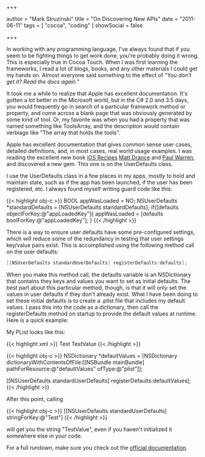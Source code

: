 +++

author = "Mark Struzinski"
title = "On Discovering New APIs"
date =  "2011-06-11"
tags = [ "cocoa", "coding" ]
showSocial = false

+++

In working with any programming language, I've always found that if you seem to be fighting things to get work done, you're probably doing it wrong. This is especially true in Cocoa Touch. When I was first learning the frameworks, I read a lot of blogs, books, and any other materials I could get my hands on. Almost everyone said something to the effect of _"You don't get it? Read the docs again."_

It took me a while to realize that Apple has excellent documentation. It's gotten a lot better in the Microsoft world, but in the C# 2.0 and 3.5 days, you would frequently go in search of a particular framework method or property, and come across a blank page that was obviously generated by some kind of tool. Or, my favorite was when you had a property that was named something like ToolsArray, and the description would contain verbiage like "The array that holds the tools".

<!--more-->

Apple has excellent documentation that gives common sense user cases, detailed definitions, and, in most cases, real world usage examples. I was reading the excellent new book [iOS Recipes][pragprog] [Matt Drance][drance] and [Paul Warren][warren], and discovered a new gem. This one is on the UserDefaults class.

I use the UserDefaults class in a few places in my apps, mostly to hold and maintain state, such as if the app has been launched, if the user has been registered, etc. I always found myself writing guard code like this:

{{< highlight obj-c >}}
BOOL appWasLoaded = NO;
NSUserDefaults *standardDefaults = [NSUserDefaults standardDefaults];
if([defaults objectForKey:@"appLoadedKey"]{
    appWasLoaded = [defaults boolForKey:@"appLoadedKey"];
}
{{< /highlight >}}


There is a way to ensure user defaults have some pre-configured settings, which will reduce some of the redundancy in testing that user settings key/value pairs exist. This is accomplished using the following method call on the user defaults:

```objective-c Register Defaults
[[NSUserDefaults standardUserDefaults] registerDefaults:defaults];
```

When you make this method call, the defaults variable is an NSDictionary that contains they keys and values you want to set as initial defaults. The best part about this particular method, though, is that it will only set the values in user defaults if they don't already exist. What I have been doing to set these initial defaults is to create a .plist file that includes my default values. I pass this into the code as a dictionary, then call the registerDefaults method on startup to provide the default values at runtime. Here is a quick example:

My PList looks like this:

{{< highlight xml >}}
    <?xml version="1.0" encoding="UTF-8"?>
    <!DOCTYPE plist PUBLIC "-//Apple//DTD PLIST 1.0//EN"
    "http://www.apple.com/DTDs/PropertyList-1.0.dtd">
    <plist version="1.0">
        <dict>
            <key>Test</key>
            <string>TestValue</string>
        </dict>
    </plist>
{{< /highlight >}}

{{< highlight obj-c >}}
NSDictionary *defaultValues =
[NSDictionary dictionaryWithContentsOfFile:[[NSBundle mainBundle]
pathForResource:@"defaultValues"
ofType:@"plist"]];

[[NSUserDefaults standardUserDefaults] registerDefaults:defaultValues];
{{< /highlight >}}

After this point, calling

{{< highlight obj-c >}}
[[NSUserDefaults standardUserDefaults] stringForKey:@"Test"]
{{< /highlight >}}

will get you the string "TestValue", even if you haven't initialized it somewhere else in your code.

For a full rundown, make sure you check out the [official documentation][userdefaultsdocs].

[pragprog]:http://pragprog.com/book/cdirec/ios-recipes
[drance]:http://www.appleoutsider.com
[warren]:http://twitter.com/#!/pawpoise
[userdefaultsdocs]:http://developer.apple.com/library/mac/#documentation/Cocoa/Conceptual/UserDefaults/Tasks/UsingDefaults.html
